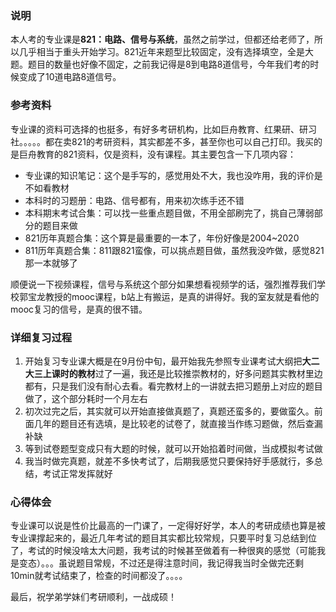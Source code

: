 ### 说明

本人考的专业课是**821：电路、信号与系统**，虽然之前学过，但都还给老师了，所以几乎相当于重头开始学习。821近年来题型比较固定，没有选择填空，全是大题。题目的数量也好像不固定，之前我记得是8到电路8道信号，今年我们考的时候变成了10道电路8道信号。

### 参考资料

专业课的资料可选择的也挺多，有好多考研机构，比如巨舟教育、红果研、研习社。。。。。都在卖821的考研资料，其实都差不多，甚至你也可以自己打印。我买的是巨舟教育的821资料，仅是资料，没有课程。其主要包含一下几项内容：

- 专业课的知识笔记：这个是手写的，感觉用处不大，我也没咋用，我的评价是不如看教材
- 本科时的习题册：电路、信号都有，用来初次练手还不错
- 本科期末考试合集：可以找一些重点题目做，不用全部刷完了，挑自己薄弱部分的题目来做
- 821历年真题合集：这个算是最重要的一本了，年份好像是2004~2020
- 811历年真题合集：811跟821蛮像，可以挑点题目做，虽然我没咋做，感觉821那一本就够了

顺便说一下视频课程，信号与系统这个部分如果想看视频学的话，强烈推荐我们学校郭宝龙教授的mooc课程，b站上有搬运，是真的讲得好。我的室友就是看他的mooc复习的信号，是真的很不错。

### 详细复习过程

1. 开始复习专业课大概是在9月份中旬，最开始我先参照专业课考试大纲把**大二大三上课时的教材**过了一遍，我还是比较推崇教材的，好多问题其实教材里边都有，只是我们没有耐心去看。看完教材上的一讲就去把习题册上对应的题目做了，这个部分耗时一个月左右
2. 初次过完之后，其实就可以开始直接做真题了，真题还蛮多的，要做蛮久。前面几年的题目还有选填，是比较老的试卷了，就直接当作练习题做，然后查漏补缺
3. 等到试卷题型变成只有大题的时候，就可以开始掐着时间做，当成模拟考试做
4. 我当时做完真题，就差不多快考试了，后期我感觉只要保持好手感就行，多总结，考试正常发挥就好

### 心得体会

专业课可以说是性价比最高的一门课了，一定得好好学，本人的考研成绩也算是被专业课撑起来的，最近几年考试的题目其实都比较常规，只要平时复习总结到位了，考试的时候没啥太大问题，我考试的时候甚至做着有一种很爽的感觉（可能我是变态）。。。虽说题目常规，不过还是得注意时间，我记得我当时全做完还剩10min就考试结束了，检查的时间都没了。。。。

最后，祝学弟学妹们考研顺利，一战成硕！
